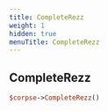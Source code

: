 ```yaml
---
title: CompleteRezz
weight: 1
hidden: true
menuTitle: CompleteRezz
---
```

## CompleteRezz
```perl
$corpse->CompleteRezz()
```